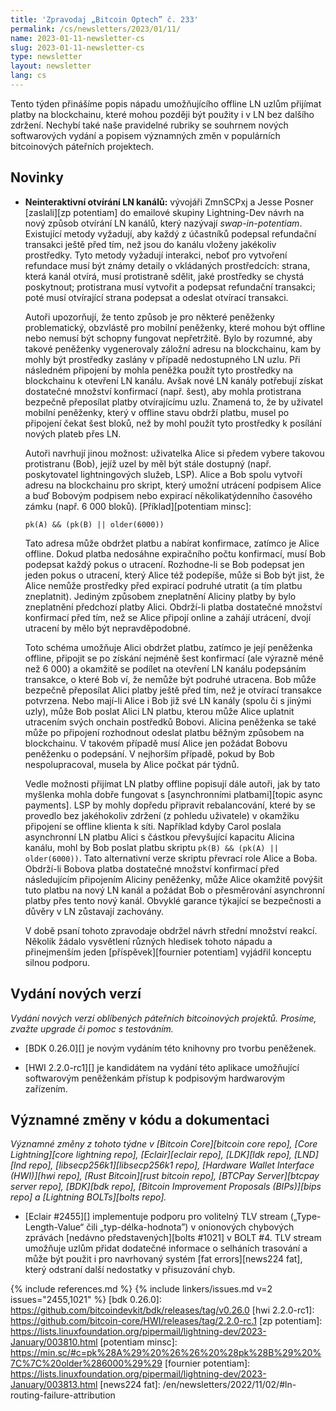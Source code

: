 ```yaml
---
title: 'Zpravodaj „Bitcoin Optech” č. 233'
permalink: /cs/newsletters/2023/01/11/
name: 2023-01-11-newsletter-cs
slug: 2023-01-11-newsletter-cs
type: newsletter
layout: newsletter
lang: cs
---
```

Tento týden přinášíme popis nápadu umožňujícího offline LN uzlům přijímat
platby na blockchainu, které mohou později být použity i v LN bez dalšího
zdržení. Nechybí také naše pravidelné rubriky se souhrnem nových
softwarových vydání a popisem významných změn v populárních bitcoinových
páteřních projektech.

## Novinky

- **Neinteraktivní otvírání LN kanálů:** vývojáři ZmnSCPxj
  a Jesse Posner [zaslali][zp potentiam] do emailové skupiny Lightning-Dev
  návrh na nový způsob otvírání LN kanálů, který nazývají *swap-in-potentiam*.
  Existující metody vyžadují, aby každý z účastníků
  podepsal refundační transakci ještě před tím, než jsou do kanálu vloženy
  jakékoliv prostředky. Tyto metody vyžadují interakci, neboť pro
  vytvoření refundace musí být známy detaily o vkládaných prostředcích:
  strana, která kanál otvírá, musí protistraně sdělit, jaké prostředky
  se chystá poskytnout; protistrana musí vytvořit a podepsat refundační
  transakci; poté musí otvírající strana podepsat a odeslat otvírací
  transakci.

  Autoři upozorňují, že tento způsob je pro některé peněženky problematický,
  obzvlástě pro mobilní peněženky, které mohou být offline nebo nemusí být
  schopny fungovat nepřetržitě. Bylo by rozumné, aby takové peněženky
  vygenerovaly záložní adresu na blockchainu, kam by mohly být prostředky
  zaslány v případě nedostupného LN uzlu. Při následném připojení by mohla
  peněžka použít tyto prostředky na blockchainu k otevření LN kanálu.
  Avšak nové LN kanály potřebují získat dostatečné množství konfirmací
  (např. šest), aby mohla protistrana bezpečně přeposílat platby
  otvírajícímu uzlu. Znamená to, že by uživatel mobilní peněženky, který
  v offline stavu obdrží platbu, musel po připojení čekat šest bloků,
  než by mohl použít tyto prostředky k posílání nových plateb přes LN.

  Autoři navrhují jinou možnost: uživatelka Alice si předem vybere
  takovou protistranu (Bob), jejíž uzel by měl být stále dostupný
  (např. poskytovatel lightningových služeb, LSP). Alice a Bob spolu
  vytvoří adresu na blockchainu pro skript, který umožní utrácení
  podpisem Alice a buď Bobovým podpisem nebo expirací několikatýdenního
  časového zámku (např. 6 000 bloků). [Příklad][potentiam minsc]:

  ```hack
  pk(A) && (pk(B) || older(6000))
  ```

  Tato adresa může obdržet platbu a nabírat konfirmace, zatímco je Alice
  offline. Dokud platba nedosáhne expiračního počtu konfirmací, musí Bob
  podepsat každý pokus o utracení. Rozhodne-li se Bob podepsat jen jeden
  pokus o utracení, který Alice též podepíše, může si Bob být jist,
  že Alice nemůže prostředky před expirací podruhé utratit (a tím platbu
  zneplatnit). Jediným způsobem zneplatnění Aliciny platby by bylo
  zneplatnění předchozí platby Alici. Obdrží-li platba dostatečné
  množství konfirmací před tím, než se Alice připojí online a zahájí
  utrácení, dvojí utracení by mělo být nepravděpodobné.

  Toto schéma umožňuje Alici obdržet platbu, zatímco je její peněženka offline,
  připojit se po získání nejméně šest konfirmací (ale výrazně
  méně než 6 000) a okamžitě se podílet na otevření LN kanálu podepsáním
  transakce, o které Bob ví, že nemůže být podruhé utracena. Bob může bezpečně
  přeposílat Alici platby ještě před tím, než je otvírací transakce
  potvrzena. Nebo mají-li Alice i Bob již své LN kanály (spolu či s jinými
  uzly), může Bob poslat Alici LN platbu, kterou může Alice uplatnit utracením
  svých onchain postředků Bobovi. Alicina peněženka se také může po připojení
  rozhodnout odeslat platbu běžným způsobem na blockchainu. V takovém případě musí
  Alice jen požádat Bobovu peněženku o podepsání. V nejhorším případě, pokud by Bob
  nespolupracoval, musela by Alice počkat pár týdnů.

  Vedle možnosti přijímat LN platby offline popisují dále autoři, jak by tato
  myšlenka mohla dobře fungovat s [asynchronními platbami][topic async payments].
  LSP by mohly dopředu připravit rebalancování, které by se provedlo bez
  jakéhokoliv zdržení (z pohledu uživatele) v okamžiku připojení se
  offline klienta k síti. Například kdyby Carol poslala asynchronní LN
  platbu Alici s částkou převyšující kapacitu Alicina kanálu, mohl by Bob
  poslat platbu skriptu `pk(B) && (pk(A) || older(6000))`. Tato alternativní
  verze skriptu převrací role Alice a Boba. Obdrží-li Bobova platba
  dostatečné množství konfirmací před následujícím připojením Aliciny
  peněženky, může Alice okamžitě povýšit tuto platbu na nový LN kanál
  a požádat Bob o přesměrování asynchronní platby přes tento nový kanál.
  Obvyklé garance týkající se bezpečnosti a důvěry v LN zůstavají
  zachovány.

  V době psaní tohoto zpravodaje obdržel návrh střední množství reakcí.
  Několik žádalo vysvětlení různých hledisek tohoto nápadu a přinejmenším
  jeden [příspěvek][fournier potentiam] vyjádřil konceptu silnou podporu.

## Vydání nových verzí

*Vydání nových verzí oblíbených páteřních bitcoinových projektů. Prosíme,
zvažte upgrade či pomoc s testováním.*

- [BDK 0.26.0][] je novým vydáním této knihovny pro tvorbu peněženek.

- [HWI 2.2.0-rc1][] je kandidátem na vydání této aplikace umožňující
  softwarovým peněženkám přístup k podpisovým hardwarovým zařízením.


## Významné změny v kódu a dokumentaci

*Významné změny z tohoto týdne v [Bitcoin Core][bitcoin core repo], [Core
Lightning][core lightning repo], [Eclair][eclair repo], [LDK][ldk repo],
[LND][lnd repo], [libsecp256k1][libsecp256k1 repo], [Hardware Wallet
Interface (HWI)][hwi repo], [Rust Bitcoin][rust bitcoin repo], [BTCPay
Server][btcpay server repo], [BDK][bdk repo], [Bitcoin Improvement
Proposals (BIPs)][bips repo] a [Lightning BOLTs][bolts repo].*

- [Eclair #2455][] implementuje podporu pro volitelný TLV stream
  („Type-Length-Value“ čili „typ-délka-hodnota”) v onionových
  chybových zprávách [nedávno představených][bolts #1021] v BOLT #4.
  TLV stream umožňuje uzlům přidat dodatečné informace o selháních
  trasování a může být použit i pro navrhovaný systém [fat errors][news224
  fat], který odstraní další nedostatky v přisuzování chyb.

{% include references.md %}
{% include linkers/issues.md v=2 issues="2455,1021" %}
[bdk 0.26.0]: https://github.com/bitcoindevkit/bdk/releases/tag/v0.26.0
[hwi 2.2.0-rc1]: https://github.com/bitcoin-core/HWI/releases/tag/2.2.0-rc.1
[zp potentiam]: https://lists.linuxfoundation.org/pipermail/lightning-dev/2023-January/003810.html
[potentiam minsc]: https://min.sc/#c=pk%28A%29%20%26%26%20%28pk%28B%29%20%7C%7C%20older%286000%29%29
[fournier potentiam]: https://lists.linuxfoundation.org/pipermail/lightning-dev/2023-January/003813.html
[news224 fat]: /en/newsletters/2022/11/02/#ln-routing-failure-attribution
